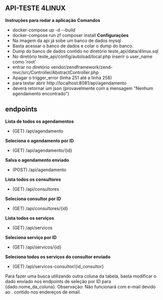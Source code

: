 ## API-TESTE 4LINUX

**Instruções para rodar a aplicação**
**Comandos**
- docker-compose up -d --build
- docker-compose run zf composer install
**Configurações**
- Na imagem da api já sobe um banco de dados mysql
- Basta acessar o banco de dados e colar o dump do banco.
- Dump do banco de dados contido no diretório teste_api/data/4linux.sql
- No diretório teste_api/config/autoload/local.php inserir o user_name como 'root'
- entrar no diretório vendor/zendframework/zend-mvc/src/Controller/AbstractController.php
- Apagar o trigger_error (linha 251 até a linha 258)
- para testar abrir http://localhost:8081/api/agendamento
- deverá retornar um json (provavelmente com a mensagem "Nenhum agendamento encontrado")

## endpoints
**Lista de todos os agendamentos**
- (GET) /api/agendamento 

**Seleciona o agendamento por ID**
- (GET) /api/agendamento/{id} 

**Salva o agendamento enviado**
- (POST) /api/agendamento  

**Lista todos os consultores**
- (GET) /api/consultores 

**Seleciona consultor por ID**
- (GET) /api/consultores/{id} 

**Lista todos os serviços**
- (GET) /api/servicos 

**Seleciona serviço por ID**
- (GET) /api/servicos/{id} 

**Seleciona todos os serviços do consultor enviado**
- (GET) /api/servicos-consultor/{id_consultor} 

Para fazer uma busca utilizando outra coluna da tabela, basta modificar o dado enviado nos endpoints de
seleção por ID para {dado.nome_da_coluna}. Observação: Não funcionará com e-mail devido ao . contido nos endereços de email.



